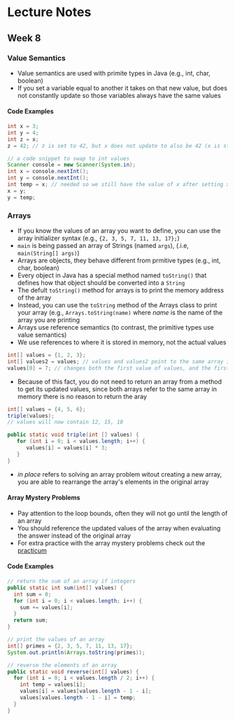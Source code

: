 # Lecture Notes
## Week 8

### Value Semantics
* Value semantics are used with primite types in Java (e.g., int, char, boolean)
* If you set a variable equal to another it takes on that new value, but does not constantly update so those variables always have the same values

#### Code Examples

```java
int x = 3;
int y = 4;
int z = x;
z = 42; // z is set to 42, but x does not update to also be 42 (x is still 3)
```

```java
// a code snippet to swap to int values
Scanner console = new Scanner(System.in);
int x = console.nextInt();
int y = console.nextInt();
int temp = x; // needed so we still have the value of x after setting x to be the value in y
x = y;
y = temp;
```

### Arrays
* If you know the values of an array you want to define, you can use the array initializer syntax (e.g., `{2, 3, 5, 7, 11, 13, 17};`)
* `main` is being passed an array of Strings (named `args`), (.i.e, `main(String[] args)`)
* Arrays are objects, they behave different from prmitive types (e.g., int, char, boolean)
* Every object in Java has a special method named `toString()` that defines how that object should be converted into a `String`
 * The defult `toString()` method for arrays is to print the memory address of the array
 * Instead, you can use the `toString` method of the Arrays class to print your array (e.g., `Arrays.toString(name)` where _name_ is the name of the array you are printing
* Arrays use reference semantics (to contrast, the primitive types use value semantics)
 * We use references to where it is stored in memory, not the actual values
 
 ```java
 int[] values = {1, 2, 3};
 int[] values2 = values; // values and values2 point to the same array in memory
 values[0] = 7; // changes both the first value of values, and the first value of values2 to 7
 ```
 
 * Because of this fact, you do not need to return an array from a method to get its updated values, since both arrays refer to the same array in memory there is no reason to return the aray
 
 ```java
 int[] values = {4, 5, 6};
 triple(values);
 // values will now contain 12, 15, 18

 public static void triple(int [] values) {
    for (int i = 0; i < values.length; i++) {
       values[i] = values[i] * 3;
    }
 }
 ```
 
* _in place_ refers to solving an array problem witout creating a new array, you are able to rearrange the array's elements in the original array

#### Array Mystery Problems
* Pay attention to the loop bounds, often they will not go until the length of an array
* You should reference the updated values of the array when evaluating the answer instead of the original array
* For extra practice with the array mystery problems check out the [practicum](https://olio.cs.washington.edu/csed/?lab=true&labNo=7)

#### Code Examples

```java
// return the sum of an array if integers
public static int sum(int[] values) {
  int sum = 0;
  for (int i = 0; i < values.length; i++) {
    sum += values[i];
  }
  return sum;
}
```

```java
// print the values of an array
int[] primes = {2, 3, 5, 7, 11, 13, 17};
System.out.println(Arrays.toString(primes));
```

```java
// reverse the elements of an array
public static void reverse(int[] values) {
  for (int i = 0; i < values.length / 2; i++) {
    int temp = values[i];
    values[i] = values[values.length - 1 - i];
    values[values.length - 1 - i] = temp;
  }
}

